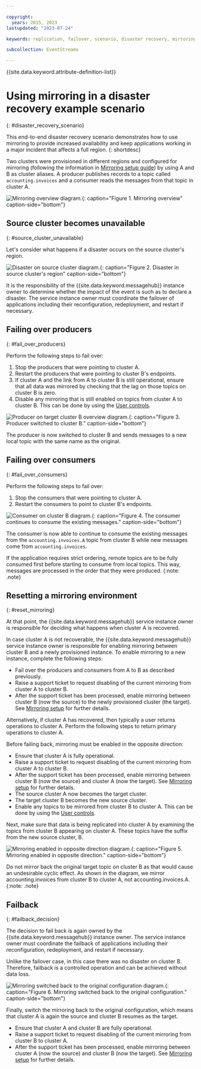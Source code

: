 ```yaml
---

copyright:
  years: 2015, 2023
lastupdated: "2023-07-24"

keywords: replication, failover, scenario, disaster recovery, mirroring, failing over, failback, source cluster, mirroring

subcollection: EventStreams

---
```


{{site.data.keyword.attribute-definition-list}}

# Using mirroring in a disaster recovery example scenario 
{: #disaster_recovery_scenario}

This end-to-end disaster recovery scenario demonstrates how to use mirroring to provide increased availability and keep applications working in a major incident that affects a full region.
{: shortdesc}

Two clusters were provisioned in different regions and configured for mirroring (following the information in [Mirroring setup guide](/docs/EventStreams?topic=EventStreams-mirroring_setup)) by using A and B as cluster aliases. A producer publishes records to a topic called `accounting.invoices` and a consumer reads the messages from that topic in cluster A.

![Mirroring overview diagram.](disaster1.png "Diagram that shows a producer publishing messages to a topic. The consumer reads the messages from that topic."){: caption="Figure 1. Mirroring overview" caption-side="bottom"}

## Source cluster becomes unavailable 
{: #source_cluster_unavailable}

Let's consider what happens if a disaster occurs on the source cluster's region.

![Disaster on source cluster diagram.](disaster2.png "Diagram showing a disaster occurring in the source cluster's region."){: caption="Figure 2. Disaster in source cluster's region" caption-side="bottom"}

It is the responsibility of the {{site.data.keyword.messagehub}} instance owner to determine whether the impact of the event is such as to declare a disaster. The service instance owner must coordinate the failover of applications including their reconfiguration, redeployment, and restart if necessary.

## Failing over producers 
{: #fail_over_producers}

Perform the following steps to fail over:

1. Stop the producers that were pointing to cluster A.
2. Restart the producers that were pointing to cluster B's endpoints.
3. If cluster A and the link from A to cluster B is still operational, ensure that all data was mirrored by checking that the lag on those topics on cluster B is zero.
4. Disable any mirroring that is still enabled on topics from cluster A to cluster B. This can be done by using the [User controls](/docs/EventStreams?topic=EventStreams-mirroring#user_controls).

![Producer on target cluster B overview diagram.](disaster3.png "Diagram that shows the producer switched to cluster B and sending messages to a new local topic"){: caption="Figure 3. Producer switched to cluster B." caption-side="bottom"}

The producer is now switched to cluster B and sends messages to a new local topic with the same name as the original.

## Failing over consumers
{: #fail_over_consumers}

Perform the following steps to fail over:

1. Stop the consumers that were pointing to cluster A.
2. Restart the consumers to point to cluster B's endpoints.

![Consumer on cluster B diagram.](disaster4.png "Diagram that shows the consumer continuing to consume the existing messages."){: caption="Figure 4. The consumer continues to consume the existing messages." caption-side="bottom"}

The consumer is now able to continue to consume the existing messages from the `accounting.invoices.A` topic from cluster B while new messages come from `accounting.invoices`.

If the application requires strict ordering, remote topics are to be fully consumed first before starting to consume from local topics. This way, messages are processed in the order that they were produced.
{:note: .note}

## Resetting a mirroring environment
{: #reset_mirroring}

At that point, the {{site.data.keyword.messagehub}} service instance owner is responsible for deciding what happens when cluster A is recovered. 

In case cluster A is not recoverable, the {{site.data.keyword.messagehub}} service instance owner is responsible for enabling mirroring between cluster B and a newly provisioned instance. To enable mirroring to a new instance, complete the following steps:

- Fail over the producers and consumers from A to B as described previously.
- Raise a support ticket to request disabling of the current mirroring from cluster A to cluster B.
- After the support ticket has been processed, enable mirroring between cluster B (now the source) to the newly provisioned cluster (the target). See [Mirroring setup](/docs/EventStreams?topic=EventStreams-mirroring_setup) for further details.

Alternatively, if cluster A has recovered, then typically a user returns operations to cluster A. Perform the following steps to return primary operations to cluster A.

Before failing back, mirroring must be enabled in the opposite direction:

- Ensure that cluster A is fully operational.
- Raise a support ticket to request disabling of the current mirroring from cluster A to cluster B.
- After the support ticket has been processed, enable mirroring between cluster B (now the source) and cluster A (now the target). See [Mirroring setup](/docs/EventStreams?topic=EventStreams-mirroring_setup) for further details.
- The source cluster A now becomes the target cluster.
- The target cluster B becomes the new source cluster.
- Enable any topics to be mirrored from cluster B to cluster A. This can be done by using the [User controls](/docs/EventStreams?topic=EventStreams-mirroring#user_controls).
  
Next, make sure that data is being replicated into cluster A by examining the topics from cluster B appearing on cluster A. These topics have the suffix from the new source cluster, B.

![Mirroring enabled in opposite direction diagram.](disaster5.png "Diagram that shows mirroring is now enabled in the opposite direction."){: caption="Figure 5. Mirroring enabled in opposite direction." caption-side="bottom"}

Do not mirror back the original target topic on cluster B as that would cause an undesirable cyclic effect. As shown in the diagram, we mirror accounting.invoices from cluster B to cluster A, not accounting.invoices.A. 
{:note: .note}

## Failback
{: #failback_decision}

The decision to fail back is again owned by the {{site.data.keyword.messagehub}} instance owner. The service instance owner must coordinate the failback of applications including their reconfiguration, redeployment, and restart if necessary.

Unlike the failover case, in this case there was no disaster on cluster B. Therefore, failback is a controlled operation and can be achieved without data loss. 

![Mirroring switched back to the original configuration diagram.](disaster6.png "Diagram that shows mirroring has now switched back to the original configuration."){: caption="Figure 6. Mirroring switched back to the original configuration." caption-side="bottom"}

Finally, switch the mirroring back to the original configuration, which means that cluster A is again the source and cluster B resumes as the target. 
- Ensure that cluster A and cluster B are fully operational.
- Raise a support ticket to request disabling of the current mirroring from cluster B to cluster A.
- After the support ticket has been processed, enable mirroring between cluster A (now the source) and cluster B (now the target). See [Mirroring setup](/docs/EventStreams?topic=EventStreams-mirroring_setup) for further details.
